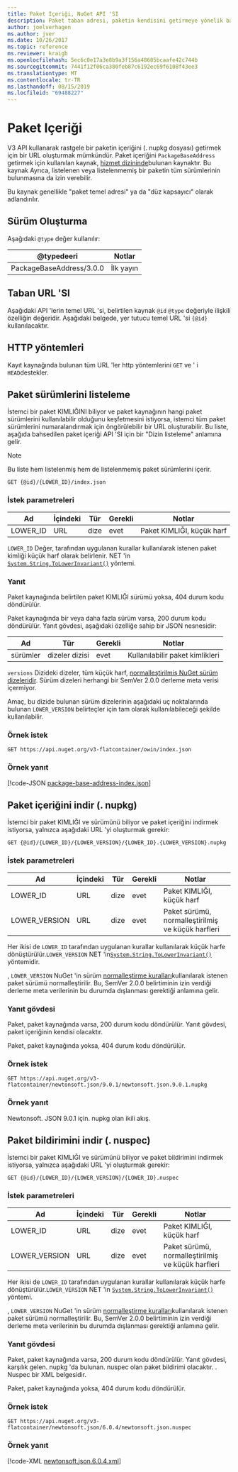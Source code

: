 ```yaml
---
title: Paket Içeriği, NuGet API 'SI
description: Paket taban adresi, paketin kendisini getirmeye yönelik basit bir arabirimdir.
author: joelverhagen
ms.author: jver
ms.date: 10/26/2017
ms.topic: reference
ms.reviewer: kraigb
ms.openlocfilehash: 5ec6c0e17a3e8b9a3f156a48685bcaafe42c744b
ms.sourcegitcommit: 7441f12f06ca380feb87c6192ec69f6108f43ee3
ms.translationtype: MT
ms.contentlocale: tr-TR
ms.lasthandoff: 08/15/2019
ms.locfileid: "69488227"
---
```

# <a name="package-content"></a>Paket Içeriği

V3 API kullanarak rastgele bir paketin içeriğini (. nupkg dosyası) getirmek için bir URL oluşturmak mümkündür. Paket içeriğini `PackageBaseAddress` getirmek için kullanılan kaynak, [hizmet dizininde](service-index.md)bulunan kaynaktır. Bu kaynak Ayrıca, listelenen veya listelenmemiş bir paketin tüm sürümlerinin bulunmasına da izin verebilir.

Bu kaynak genellikle "paket temel adresi" ya da "düz kapsayıcı" olarak adlandırılır.

## <a name="versioning"></a>Sürüm Oluşturma

Aşağıdaki `@type` değer kullanılır:

@typedeeri              | Notlar
------------------------ | -----
PackageBaseAddress/3.0.0 | İlk yayın

## <a name="base-url"></a>Taban URL 'SI

Aşağıdaki API 'lerin temel URL 'si, belirtilen kaynak `@id` `@type` değeriyle ilişkili özelliğin değeridir. Aşağıdaki belgede, yer tutucu temel URL 'si `{@id}` kullanılacaktır.

## <a name="http-methods"></a>HTTP yöntemleri

Kayıt kaynağında bulunan tüm URL 'ler http yöntemlerini `GET` ve ' i `HEAD`destekler.

## <a name="enumerate-package-versions"></a>Paket sürümlerini listeleme

İstemci bir paket KIMLIĞINI biliyor ve paket kaynağının hangi paket sürümlerini kullanılabilir olduğunu keşfetmesini istiyorsa, istemci tüm paket sürümlerini numaralandırmak için öngörülebilir bir URL oluşturabilir. Bu liste, aşağıda bahsedilen paket içeriği API 'SI için bir "Dizin listeleme" anlamına gelir.

> [!Note]
> Bu liste hem listelenmiş hem de listelenmemiş paket sürümlerini içerir.

    GET {@id}/{LOWER_ID}/index.json

### <a name="request-parameters"></a>İstek parametreleri

Ad     | İçindeki     | Tür    | Gerekli | Notlar
-------- | ------ | ------- | -------- | -----
LOWER_ID | URL    | dize  | evet      | Paket KIMLIĞI, küçük harf

`LOWER_ID` Değer, tarafından uygulanan kurallar kullanılarak istenen paket kimliği küçük harf olarak belirlenir. NET 'in [`System.String.ToLowerInvariant()`](/dotnet/api/system.string.tolowerinvariant?view=netstandard-2.0#System_String_ToLowerInvariant) yöntemi.

### <a name="response"></a>Yanıt

Paket kaynağında belirtilen paket KIMLIĞI sürümü yoksa, 404 durum kodu döndürülür.

Paket kaynağında bir veya daha fazla sürüm varsa, 200 durum kodu döndürülür. Yanıt gövdesi, aşağıdaki özelliğe sahip bir JSON nesnesidir:

Ad     | Tür             | Gerekli | Notlar
-------- | ---------------- | -------- | -----
sürümler | dizeler dizisi | evet      | Kullanılabilir paket kimlikleri

`versions` Dizideki dizeler, tüm küçük harf, [normalleştirilmiş NuGet sürüm dizeleridir](../concepts/package-versioning.md#normalized-version-numbers). Sürüm dizeleri herhangi bir SemVer 2.0.0 derleme meta verisi içermiyor.

Amaç, bu dizide bulunan sürüm dizelerinin aşağıdaki uç noktalarında bulunan `LOWER_VERSION` belirteçler için tam olarak kullanılabileceği şekilde kullanılabilir.

### <a name="sample-request"></a>Örnek istek

    GET https://api.nuget.org/v3-flatcontainer/owin/index.json

### <a name="sample-response"></a>Örnek yanıt

[!code-JSON [package-base-address-index.json](./_data/package-base-address-index.json)]

## <a name="download-package-content-nupkg"></a>Paket içeriğini indir (. nupkg)

İstemci bir paket KIMLIĞI ve sürümünü biliyor ve paket içeriğini indirmek istiyorsa, yalnızca aşağıdaki URL 'yi oluşturmak gerekir:

    GET {@id}/{LOWER_ID}/{LOWER_VERSION}/{LOWER_ID}.{LOWER_VERSION}.nupkg

### <a name="request-parameters"></a>İstek parametreleri

Ad          | İçindeki     | Tür   | Gerekli | Notlar
------------- | ------ | ------ | -------- | -----
LOWER_ID      | URL    | dize | evet      | Paket KIMLIĞI, küçük harf
LOWER_VERSION | URL    | dize | evet      | Paket sürümü, normalleştirilmiş ve küçük harfleri

Her ikisi de `LOWER_ID` tarafından uygulanan kurallar kullanılarak küçük harfe dönüştürülür.`LOWER_VERSION` NET 'in[`System.String.ToLowerInvariant()`](/dotnet/api/system.string.tolowerinvariant?view=netstandard-2.0#System_String_ToLowerInvariant)
yöntemidir.

, `LOWER_VERSION` NuGet 'in sürüm [normalleştirme kuralları](../concepts/package-versioning.md#normalized-version-numbers)kullanılarak istenen paket sürümü normalleştirilir. Bu, SemVer 2.0.0 belirtiminin izin verdiği derleme meta verilerinin bu durumda dışlanması gerektiği anlamına gelir.

### <a name="response-body"></a>Yanıt gövdesi

Paket, paket kaynağında varsa, 200 durum kodu döndürülür. Yanıt gövdesi, paket içeriğinin kendisi olacaktır.

Paket, paket kaynağında yoksa, 404 durum kodu döndürülür.

### <a name="sample-request"></a>Örnek istek

    GET https://api.nuget.org/v3-flatcontainer/newtonsoft.json/9.0.1/newtonsoft.json.9.0.1.nupkg

### <a name="sample-response"></a>Örnek yanıt

Newtonsoft. JSON 9.0.1 için. nupkg olan ikili akış.

## <a name="download-package-manifest-nuspec"></a>Paket bildirimini indir (. nuspec)

İstemci bir paket KIMLIĞI ve sürümünü biliyor ve paket bildirimini indirmek istiyorsa, yalnızca aşağıdaki URL 'yi oluşturmak gerekir:

    GET {@id}/{LOWER_ID}/{LOWER_VERSION}/{LOWER_ID}.nuspec

### <a name="request-parameters"></a>İstek parametreleri

Ad          | İçindeki     | Tür   | Gerekli | Notlar
------------- | ------ | ------ | -------- | -----
LOWER_ID      | URL    | dize | evet      | Paket KIMLIĞI, küçük harf
LOWER_VERSION | URL    | dize | evet      | Paket sürümü, normalleştirilmiş ve küçük harfleri

Her ikisi de `LOWER_ID` tarafından uygulanan kurallar kullanılarak küçük harfe dönüştürülür.`LOWER_VERSION` NET 'in [`System.String.ToLowerInvariant()`](/dotnet/api/system.string.tolowerinvariant?view=netstandard-2.0#System_String_ToLowerInvariant) yöntemi.

, `LOWER_VERSION` NuGet 'in sürüm [normalleştirme kuralları](../concepts/package-versioning.md#normalized-version-numbers)kullanılarak istenen paket sürümü normalleştirilir. Bu, SemVer 2.0.0 belirtiminin izin verdiği derleme meta verilerinin bu durumda dışlanması gerektiği anlamına gelir.

### <a name="response-body"></a>Yanıt gövdesi

Paket, paket kaynağında varsa, 200 durum kodu döndürülür. Yanıt gövdesi, karşılık gelen. nupkg 'da bulunan. nuspec olan paket bildirimi olacaktır. . Nuspec bir XML belgesidir.

Paket, paket kaynağında yoksa, 404 durum kodu döndürülür.

### <a name="sample-request"></a>Örnek istek

    GET https://api.nuget.org/v3-flatcontainer/newtonsoft.json/6.0.4/newtonsoft.json.nuspec

### <a name="sample-response"></a>Örnek yanıt

[!code-XML [newtonsoft.json.6.0.4.xml](./_data/newtonsoft.json.6.0.4.xml)]
